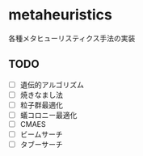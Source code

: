 # metaheuristics

各種メタヒューリスティクス手法の実装

## TODO

- [ ] 遺伝的アルゴリズム
- [ ] 焼きなまし法
- [ ] 粒子群最適化
- [ ] 蟻コロニー最適化
- [ ] CMAES
- [ ] ビームサーチ
- [ ] タブーサーチ

